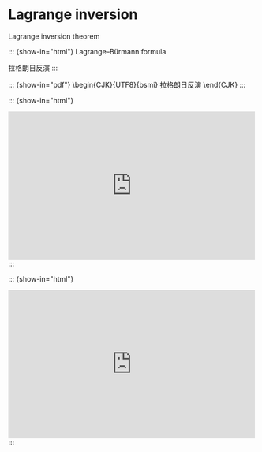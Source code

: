 # Lagrange inversion

Lagrange inversion theorem


::: {show-in="html"}
Lagrange–Bürmann formula

拉格朗日反演
:::

::: {show-in="pdf"}
\begin{CJK}{UTF8}{bsmi}
拉格朗日反演
\end{CJK}
:::

::: {show-in="html"}
<iframe width=500 height=300 frameborder="0" allowfullscreen src="https://player.bilibili.com/player.html?bvid=BV13V411L7XL&autoplay=0"></iframe>
:::

::: {show-in="html"}
<iframe width=500 height=300 frameborder="0" allowfullscreen src="https://player.bilibili.com/player.html?bvid=BV1AM41167y2&autoplay=0"></iframe>
:::
